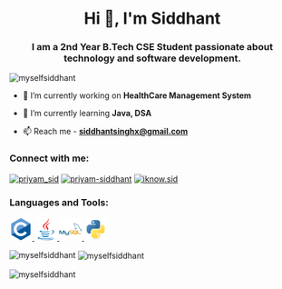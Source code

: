<h1 align="center">Hi 👋, I'm Siddhant</h1>
<h3 align="center">I am a 2nd Year B.Tech CSE Student passionate about technology and software development.</h3>

<p align="left"> <img src="https://komarev.com/ghpvc/?username=myselfsiddhant&label=Profile%20views&color=0e75b6&style=flat" alt="myselfsiddhant" /> </p>

- 🔭 I’m currently working on **HealthCare Management System**

- 🌱 I’m currently learning **Java, DSA**

- 📫 Reach me - **siddhantsinghx@gmail.com**

<h3 align="left">Connect with me:</h3>
<p align="left">
<a href="https://twitter.com/priyam_sid" target="blank"><img align="center" src="https://raw.githubusercontent.com/rahuldkjain/github-profile-readme-generator/master/src/images/icons/Social/twitter.svg" alt="priyam_sid" height="30" width="40" /></a>
<a href="https://linkedin.com/in/priyam-siddhant" target="blank"><img align="center" src="https://raw.githubusercontent.com/rahuldkjain/github-profile-readme-generator/master/src/images/icons/Social/linked-in-alt.svg" alt="priyam-siddhant" height="30" width="40" /></a>
<a href="https://instagram.com/iknow.sid" target="blank"><img align="center" src="https://raw.githubusercontent.com/rahuldkjain/github-profile-readme-generator/master/src/images/icons/Social/instagram.svg" alt="iknow.sid" height="30" width="40" /></a>
</p>

<h3 align="left">Languages and Tools:</h3>
<p align="left"> <a href="https://www.cprogramming.com/" target="_blank" rel="noreferrer"> <img src="https://raw.githubusercontent.com/devicons/devicon/master/icons/c/c-original.svg" alt="c" width="40" height="40"/> </a> <a href="https://www.java.com" target="_blank" rel="noreferrer"> <img src="https://raw.githubusercontent.com/devicons/devicon/master/icons/java/java-original.svg" alt="java" width="40" height="40"/> </a> <a href="https://www.mysql.com/" target="_blank" rel="noreferrer"> <img src="https://raw.githubusercontent.com/devicons/devicon/master/icons/mysql/mysql-original-wordmark.svg" alt="mysql" width="40" height="40"/> </a> <a href="https://www.python.org" target="_blank" rel="noreferrer"> <img src="https://raw.githubusercontent.com/devicons/devicon/master/icons/python/python-original.svg" alt="python" width="40" height="40"/> </a> </p>

<p><img align="left" src="https://github-readme-stats.vercel.app/api/top-langs?username=myselfsiddhant&show_icons=true&locale=en&layout=compact" alt="myselfsiddhant" /></p>

<p>&nbsp;<img align="center" src="https://github-readme-stats.vercel.app/api?username=myselfsiddhant&show_icons=true&locale=en" alt="myselfsiddhant" /></p>

<p><img align="center" src="https://github-readme-streak-stats.herokuapp.com/?user=myselfsiddhant&" alt="myselfsiddhant" /></p>

